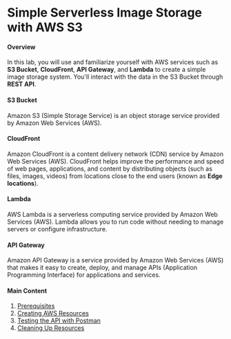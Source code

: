 # Simple Serverless Image Storage with AWS S3

#### Overview

In this lab, you will use and familiarize yourself with AWS services such as **S3 Bucket**, **CloudFront**, **API Gateway**, and **Lambda** to create a simple image storage system. You'll interact with the data in the S3 Bucket through **REST API**.

#### S3 Bucket

Amazon S3 (Simple Storage Service) is an object storage service provided by Amazon Web Services (AWS).

#### CloudFront

Amazon CloudFront is a content delivery network (CDN) service by Amazon Web Services (AWS). CloudFront helps improve the performance and speed of web pages, applications, and content by distributing objects (such as files, images, videos) from locations close to the end users (known as **Edge locations**).

#### Lambda

AWS Lambda is a serverless computing service provided by Amazon Web Services (AWS). Lambda allows you to run code without needing to manage servers or configure infrastructure.

#### API Gateway

Amazon API Gateway is a service provided by Amazon Web Services (AWS) that makes it easy to create, deploy, and manage APIs (Application Programming Interface) for applications and services.

#### Main Content

1. [Prerequisites](1-Prerequisites/)
2. [Creating AWS Resources](2-Create-AWS-Resources/)
3. [Testing the API with Postman](3-Test-API/)
4. [Cleaning Up Resources](4-Clean-Resources/)
